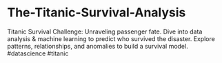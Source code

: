 # The-Titanic-Survival-Analysis
Titanic Survival Challenge: Unraveling passenger fate. Dive into data analysis &amp; machine learning to predict who survived the disaster. Explore patterns, relationships, and anomalies to build a survival model. #datascience #titanic
